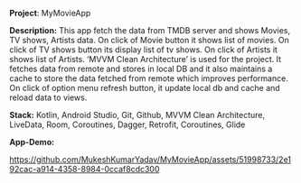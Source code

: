 **Project**: MyMovieApp

**Description:** This app fetch the data from TMDB server and shows Movies, TV shows, Artists data. On click of Movie button it shows list of movies. On click of TV shows  button its display list of tv shows. On click of Artists it shows list of Artists.  ‘MVVM Clean Architecture’ is used for the project. It fetches data from remote  and stores in local DB and it also maintains a cache to store the data fetched from remote which improves performance. On click of option menu refresh button, it update local db and cache and reload data to views.

**Stack:** Kotlin, Android Studio, Git, Github, MVVM Clean Architecture, LiveData, Room, Coroutines, Dagger, Retrofit, Coroutines, Glide

**App-Demo:**



https://github.com/MukeshKumarYadav/MyMovieApp/assets/51998733/2e192cac-a914-4358-8984-0ccaf8cdc300

